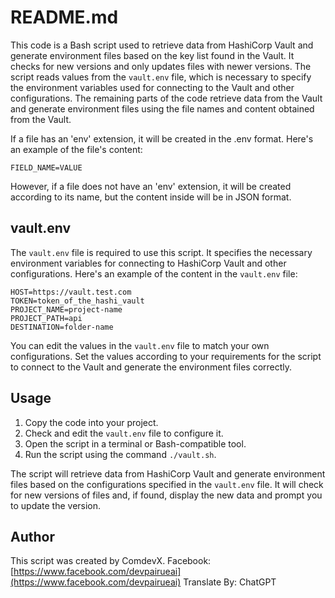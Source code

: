 # README.md

This code is a Bash script used to retrieve data from HashiCorp Vault and generate environment files based on the key list found in the Vault. It checks for new versions and only updates files with newer versions. The script reads values from the `vault.env` file, which is necessary to specify the environment variables used for connecting to the Vault and other configurations. The remaining parts of the code retrieve data from the Vault and generate environment files using the file names and content obtained from the Vault.

If a file has an 'env' extension, it will be created in the .env format. Here's an example of the file's content:

```
FIELD_NAME=VALUE
```

However, if a file does not have an 'env' extension, it will be created according to its name, but the content inside will be in JSON format.

## vault.env

The `vault.env` file is required to use this script. It specifies the necessary environment variables for connecting to HashiCorp Vault and other configurations. Here's an example of the content in the `vault.env` file:

```
HOST=https://vault.test.com
TOKEN=token_of_the_hashi_vault
PROJECT_NAME=project-name
PROJECT_PATH=api
DESTINATION=folder-name
```

You can edit the values in the `vault.env` file to match your own configurations. Set the values according to your requirements for the script to connect to the Vault and generate the environment files correctly.

## Usage

1. Copy the code into your project.
2. Check and edit the `vault.env` file to configure it.
3. Open the script in a terminal or Bash-compatible tool.
4. Run the script using the command `./vault.sh`.

The script will retrieve data from HashiCorp Vault and generate environment files based on the configurations specified in the `vault.env` file. It will check for new versions of files and, if found, display the new data and prompt you to update the version.

## Author

This script was created by ComdevX.
Facebook: [https://www.facebook.com/devpairueai](https://www.facebook.com/devpairueai)
Translate By: ChatGPT